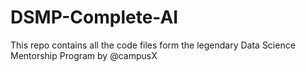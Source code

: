 # DSMP-Complete-AI
This repo contains all the code files form the legendary Data Science Mentorship Program by @campusX
